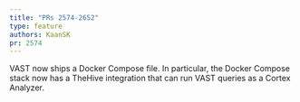 ```yaml
---
title: "PRs 2574-2652"
type: feature
authors: KaanSK
pr: 2574
---
```


VAST now ships a Docker Compose file. In particular, the Docker Compose stack
now has a TheHive integration that can run VAST queries as a Cortex Analyzer.
